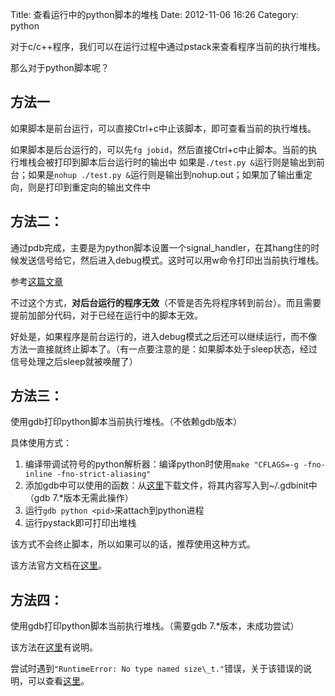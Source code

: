 Title: 查看运行中的python脚本的堆栈
Date: 2012-11-06 16:26
Category: python

对于c/c++程序，我们可以在运行过程中通过pstack来查看程序当前的执行堆栈。

那么对于python脚本呢？

## 方法一

如果脚本是前台运行，可以直接Ctrl+c中止该脚本，即可查看当前的执行堆栈。

如果脚本是后台运行的，可以先`fg jobid`，然后直接Ctrl+c中止脚本。当前的执行堆栈会被打印到脚本后台运行时的输出中
如果是`./test.py &`运行则是输出到前台；如果是`nohup ./test.py &`运行则是输出到nohup.out；如果加了输出重定向，则是打印到重定向的输出文件中

## 方法二：

通过pdb完成，主要是为python脚本设置一个signal\_handler，在其hang住的时候发送信号给它，然后进入debug模式。这时可以用w命令打印出当前执行堆栈。

参考[这篇文章](http://blog.csdn.net/toymaker/article/details/6982131)

不过这个方式，**对后台运行的程序无效**（不管是否先将程序转到前台）。而且需要提前加部分代码，对于已经在运行中的脚本无效。

好处是，如果程序是前台运行的，进入debug模式之后还可以继续运行，而不像方法一直接就终止脚本了。（有一点要注意的是：如果脚本处于sleep状态，经过信号处理之后sleep就被唤醒了）

## 方法三：

使用gdb打印python脚本当前执行堆栈。（不依赖gdb版本）

具体使用方式：

1. 编译带调试符号的python解析器：编译python时使用`make "CFLAGS=-g -fno-inline -fno-strict-aliasing"`
2. 添加gdb中可以使用的函数：从[这里](http://svn.python.org/view/python/branches/release27-maint/Misc/gdbinit)下载文件，将其内容写入到\~/.gdbinit中（gdb 7.\*版本无需此操作）
3. 运行`gdb python <pid>`来attach到python进程
4. 运行pystack即可打印出堆栈

该方式不会终止脚本，所以如果可以的话，推荐使用这种方式。

该方法官方文档在[这里](http://wiki.python.org/moin/DebuggingWithGdb)。

## 方法四：

使用gdb打印python脚本当前执行堆栈。（需要gdb 7.\*版本，未成功尝试）

该方法在[这里](http://my.oschina.net/alphajay/blog/70755)有说明。

尝试时遇到`"RuntimeError: No type named size\_t."`错误，关于该错误的说明，可以查看[这里](http://misspent.wordpress.com/2012/03/24/debugging-cc-and-cpython-using-gdb-7s-new-python-extension-support/)。


